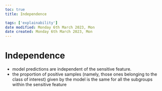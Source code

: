 ```yaml
---
toc: true
title: Independence

tags: ['explainability']
date modified: Monday 6th March 2023, Mon
date created: Monday 6th March 2023, Mon
---
```


# Independence


- model predictions are independent of the sensitive feature.
- the proportion of positive samples (namely, those ones belonging to the class of interest) given by the model is the same for all the subgroups within the sensitive feature



